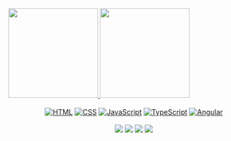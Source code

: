 <div>
   <a href="https://github.com/w4lking">
   <img height="180em" src="https://github-readme-stats.vercel.app/api?username=w4lking&show_icons=true&theme=tokyonight&include_all_commits=true&count_private=true"/>
   <img height="180em" src="https://github-readme-stats.vercel.app/api/top-langs/?username=w4lking&layout=compact&langs_count=10&theme=tokyonight"/>

</div>

<div align="center"><br>
  <a href="#"><img alt="HTML" src="https://img.shields.io/badge/HTML-E34F26?style=flat&logo=html5&logoColor=white"></a>
  <a href="#"><img alt="CSS" src="https://img.shields.io/badge/CSS-1572B6?style=flat&logo=css3&logoColor=white"></a>
  <a href="#"><img alt="JavaScript" src="https://img.shields.io/badge/JavaScript-F7DF1E?style=flat&logo=javascript&logoColor=black"></a>
  <a href="#"><img alt="TypeScript" src="https://img.shields.io/badge/TypeScript-007ACC?style=flat&logo=typescript&logoColor=white"></a>
  <a href="#"><img alt="Angular" src="https://img.shields.io/badge/Angular-DD0031?style=flat&logo=angular&logoColor=white"></a>
</div>
 
 
<br>

<div align="center"> 
  <a href="https://instagram.com/layon_walker_04" target="_blank"><img src="https://img.shields.io/badge/-Instagram-%23E4405F?style=for-the-badge&logo=instagram&logoColor=white" target="_blank"></a>
  <a href = "mailto:walkerlayon@gmail.com"><img src="https://img.shields.io/badge/-Gmail-%23333?style=for-the-badge&logo=gmail&logoColor=white" target="_blank"></a>
  <a href="https://www.linkedin.com/in/layon-walker-552b50255" target="_blank"><img src="https://img.shields.io/badge/-LinkedIn-%230077B5?style=for-the-badge&logo=linkedin&logoColor=white" target="_blank"></a>
  <a href="" target="_blank"><img src="https://img.shields.io/badge/-Portfólio-%230077B5?style=for-the-badge&logo=Robo&logoColor=white" target="_blank"></a>

</div>

